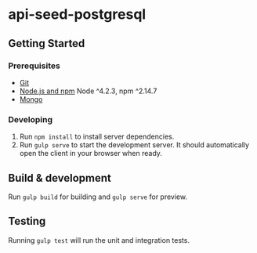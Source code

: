 # api-seed-postgresql

## Getting Started

### Prerequisites

- [Git](https://git-scm.com/)
- [Node.js and npm](nodejs.org) Node ^4.2.3, npm ^2.14.7
- [Mongo](https://www.mongodb.com/download-center#community) 

### Developing

1. Run `npm install` to install server dependencies.
2. Run `gulp serve` to start the development server. It should automatically open the client in your browser when ready.

## Build & development
Run `gulp build` for building and `gulp serve` for preview.

## Testing
Running `gulp test` will run the unit and integration tests.
